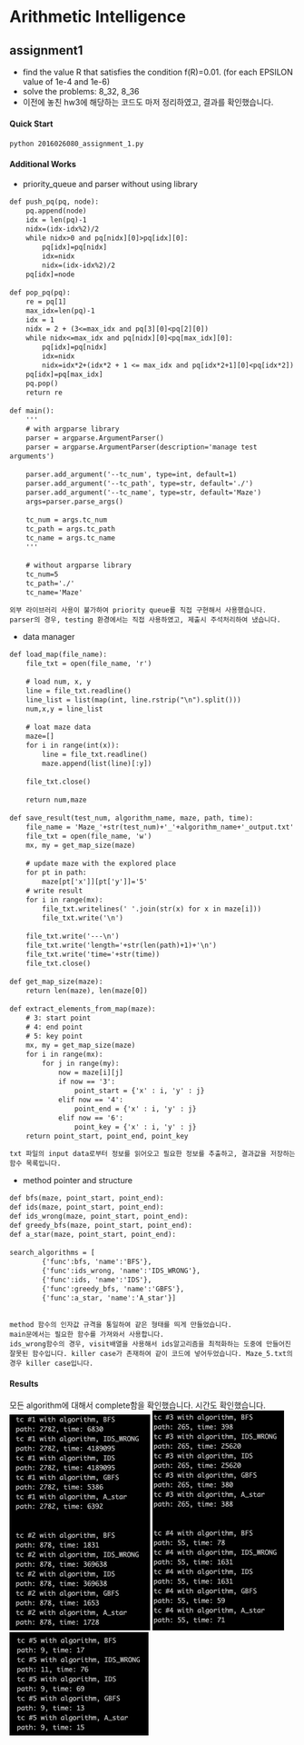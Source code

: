 # Arithmetic Intelligence

## assignment1
- find the value R that satisfies the condition f(R)=0.01. (for each EPSILON value of 1e-4 and 1e-6)
- solve the problems: 8_32, 8_36
- 이전에 놓친 hw3에 해당하는 코드도 마저 정리하였고, 결과를 확인했습니다.

#### Quick Start
```
python 2016026080_assignment_1.py
```

#### Additional Works
- priority_queue and parser without using library
```
def push_pq(pq, node):
	pq.append(node)
	idx = len(pq)-1
	nidx=(idx-idx%2)/2
	while nidx>0 and pq[nidx][0]>pq[idx][0]:
		pq[idx]=pq[nidx]
		idx=nidx
		nidx=(idx-idx%2)/2
	pq[idx]=node

def pop_pq(pq):
	re = pq[1]
	max_idx=len(pq)-1
	idx = 1
	nidx = 2 + (3<=max_idx and pq[3][0]<pq[2][0])
	while nidx<=max_idx and pq[nidx][0]<pq[max_idx][0]:
		pq[idx]=pq[nidx]
		idx=nidx
		nidx=idx*2+(idx*2 + 1 <= max_idx and pq[idx*2+1][0]<pq[idx*2])
	pq[idx]=pq[max_idx]
	pq.pop()
	return re

def main():	
	'''
	# with argparse library
	parser = argparse.ArgumentParser()
	parser = argparse.ArgumentParser(description='manage test arguments')
 
	parser.add_argument('--tc_num', type=int, default=1)
	parser.add_argument('--tc_path', type=str, default='./')
	parser.add_argument('--tc_name', type=str, default='Maze')
	args=parser.parse_args()

	tc_num = args.tc_num
	tc_path = args.tc_path
	tc_name = args.tc_name
	'''
	
	# without argparse library
	tc_num=5
	tc_path='./'
	tc_name='Maze'
```
    외부 라이브러리 사용이 불가하여 priority queue를 직접 구현해서 사용했습니다.   
    parser의 경우, testing 환경에서는 직접 사용하였고, 제출시 주석처리하여 냈습니다.

- data manager
```
def load_map(file_name):
	file_txt = open(file_name, 'r')
	
	# load num, x, y
	line = file_txt.readline()
	line_list = list(map(int, line.rstrip("\n").split()))
	num,x,y = line_list
	
	# loat maze data
	maze=[]	
	for i in range(int(x)):
		line = file_txt.readline()
		maze.append(list(line)[:y])
	
	file_txt.close()
	
	return num,maze

def save_result(test_num, algorithm_name, maze, path, time):
	file_name = 'Maze_'+str(test_num)+'_'+algorithm_name+'_output.txt'
	file_txt = open(file_name, 'w')
	mx, my = get_map_size(maze)

	# update maze with the explored place
	for pt in path:
		maze[pt['x']][pt['y']]='5'
	# write result
	for i in range(mx):
		file_txt.writelines(' '.join(str(x) for x in maze[i]))
		file_txt.write('\n')

	file_txt.write('---\n')
	file_txt.write('length='+str(len(path)+1)+'\n')
	file_txt.write('time='+str(time))
	file_txt.close()

def get_map_size(maze):
	return len(maze), len(maze[0])

def extract_elements_from_map(maze):
	# 3: start point
	# 4: end point
	# 5: key point
	mx, my = get_map_size(maze)
	for i in range(mx):
		for j in range(my):
			now = maze[i][j]
			if now == '3':
				point_start = {'x' : i, 'y' : j}
			elif now == '4':
				point_end = {'x' : i, 'y' : j}
			elif now == '6':
				point_key = {'x' : i, 'y' : j}
	return point_start, point_end, point_key
```
	txt 파일의 input data로부터 정보를 읽어오고 필요한 정보를 추출하고, 결과값을 저장하는 함수 목록입니다.



- method pointer and structure
```
def bfs(maze, point_start, point_end):
def ids(maze, point_start, point_end):
def ids_wrong(maze, point_start, point_end):
def greedy_bfs(maze, point_start, point_end):
def a_star(maze, point_start, point_end):

search_algorithms = [
		{'func':bfs, 'name':'BFS'},
		{'func':ids_wrong, 'name':'IDS_WRONG'},
		{'func':ids, 'name':'IDS'},
		{'func':greedy_bfs, 'name':'GBFS'},
		{'func':a_star, 'name':'A_star'}]


```
    method 함수의 인자값 규격을 통일하여 같은 형태를 띄게 만들었습니다.   
 	main문에서는 필요한 함수를 가져와서 사용합니다.
 	ids_wrong함수의 경우, visit배열을 사용해서 ids알고리즘을 최적화하는 도중에 만들어진 잘못된 함수입니다. killer case가 존재하여 같이 코드에 넣어두었습니다. Maze_5.txt의 경우 killer case입니다.


#### Results
모든 algorithm에 대해서 complete함을 확인했습니다. 시간도 확인했습니다.
![result_12](./imgs/result_12.png)
![result_34](./imgs/result_34.png)
![result_5](./imgs/result_5.png)

